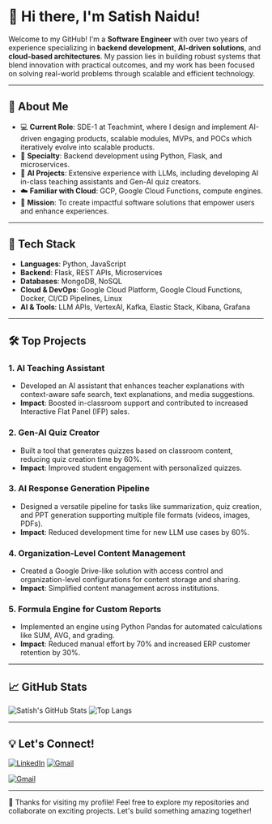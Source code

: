 # 👋 Hi there, I'm Satish Naidu!

Welcome to my GitHub! I'm a **Software Engineer** with over two years of experience specializing in **backend development**, **AI-driven solutions**, and **cloud-based architectures**. My passion lies in building robust systems that blend innovation with practical outcomes, and my work has been focused on solving real-world problems through scalable and efficient technology.

---

## 🚀 About Me
- 💻 **Current Role**: SDE-1 at Teachmint, where I design and implement AI-driven engaging products, scalable modules, MVPs, and POCs which iteratively evolve into scalable products.
- 🌟 **Specialty**: Backend development using Python, Flask, and microservices.
- 🤖 **AI Projects**: Extensive experience with LLMs, including developing AI in-class teaching assistants and Gen-AI quiz creators.
- ☁️ **Familiar with Cloud**: GCP, Google Cloud Functions, compute engines.
- 🎯 **Mission**: To create impactful software solutions that empower users and enhance experiences.

---

## 🔧 Tech Stack
- **Languages**: Python, JavaScript
- **Backend**: Flask, REST APIs, Microservices
- **Databases**: MongoDB, NoSQL
- **Cloud & DevOps**: Google Cloud Platform, Google Cloud Functions, Docker, CI/CD Pipelines, Linux
- **AI & Tools**: LLM APIs, VertexAI, Kafka, Elastic Stack, Kibana, Grafana

---

## 🛠️ Top Projects
### **1. AI Teaching Assistant**
- Developed an AI assistant that enhances teacher explanations with context-aware safe search, text explanations, and media suggestions.  
- **Impact**: Boosted in-classroom support and contributed to increased Interactive Flat Panel (IFP) sales.

### **2. Gen-AI Quiz Creator**
- Built a tool that generates quizzes based on classroom content, reducing quiz creation time by 60%.  
- **Impact**: Improved student engagement with personalized quizzes.

### **3. AI Response Generation Pipeline**
- Designed a versatile pipeline for tasks like summarization, quiz creation, and PPT generation supporting multiple file formats (videos, images, PDFs).  
- **Impact**: Reduced development time for new LLM use cases by 60%.

### **4. Organization-Level Content Management**
- Created a Google Drive-like solution with access control and organization-level configurations for content storage and sharing.  
- **Impact**: Simplified content management across institutions.

### **5. Formula Engine for Custom Reports**
- Implemented an engine using Python Pandas for automated calculations like SUM, AVG, and grading.  
- **Impact**: Reduced manual effort by 70% and increased ERP customer retention by 30%.

---

## 📈 GitHub Stats
![Satish's GitHub Stats](https://github-readme-stats.vercel.app/api?username=satishnaidu400&show_icons=true&theme=radical)
![Top Langs](https://github-readme-stats.vercel.app/api/top-langs/?username=satishnaidu400&layout=compact&theme=radical)

---

## 💡 Let's Connect!

[![LinkedIn](https://img.shields.io/badge/-LinkedIn-blue?style=flat-square&logo=linkedin&logoColor=white)](https://www.linkedin.com/in/satish-k-naidu/)
[![Gmail](https://img.shields.io/badge/-Email-D14836?style=flat-square&logo=gmail&logoColor=white)](mailto:csesatish400@gmail.com)

[![Gmail](https://img.icons8.com/clouds/100/gmail-new.png)](mailto:satishnaidu400@gmail.com)

---

🌟 Thanks for visiting my profile! Feel free to explore my repositories and collaborate on exciting projects. Let's build something amazing together!


<!---
Satishnaidu58/Satishnaidu58 is a ✨ special ✨ repository because its `README.md` (this file) appears on your GitHub profile.
You can click the Preview link to take a look at your changes.
--->
